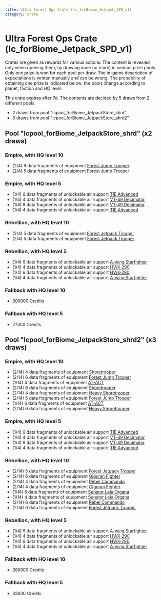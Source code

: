 ```yaml
---
title: Ultra Forest Ops Crate (lc_forBiome_Jetpack_SPD_v1)
category: crate
---
```


# Ultra Forest Ops Crate (lc_forBiome_Jetpack_SPD_v1)

Crates are given as rewards for various actions. The content is revealed only when opening them, by drawing once (or more) in various prize pools. Only one prize is won for each pool per draw. The in-game description of expectations is written manually and can be wrong. The probability of obtaining one prize is indicated below; the pools change according to planet, faction and HQ level.

This crate expires after 7d. The contents are decided by 5 draws from 2 different pools.
  * 2 draws from pool "lcpool_forBiome_JetpackStore_shrd"
  * 3 draws from pool "lcpool_forBiome_JetpackStore_shrd2"

## Pool "lcpool_forBiome_JetpackStore_shrd" (x2 draws)

### Empire, with HQ level 10

  * (2/4) 6 data fragments of equipment [Forest Jump Trooper](eqpEmpirePentagonJumpTrooper)
  * (2/4) 5 data fragments of equipment [Forest Jump Trooper](eqpEmpirePentagonJumpTrooper)

### Empire, with HQ level 5

  * (1/4) 6 data fragments of unlockable air support [TIE Advanced](TieAdvanced)
  * (1/4) 4 data fragments of unlockable air support [VT-49 Decimator](VT49)
  * (1/4) 6 data fragments of unlockable air support [VT-49 Decimator](VT49)
  * (1/4) 4 data fragments of unlockable air support [TIE Advanced](TieAdvanced)

### Rebellion, with HQ level 10

  * (2/4) 5 data fragments of equipment [Forest Jetpack Trooper](eqpRebelPentagonJetpackTrooper)
  * (2/4) 6 data fragments of equipment [Forest Jetpack Trooper](eqpRebelPentagonJetpackTrooper)

### Rebellion, with HQ level 5

  * (1/4) 6 data fragments of unlockable air support [A-wing Starfighter](AWing)
  * (1/4) 4 data fragments of unlockable air support [HWK-290](HWK290)
  * (1/4) 6 data fragments of unlockable air support [HWK-290](HWK290)
  * (1/4) 4 data fragments of unlockable air support [A-wing Starfighter](AWing)

### Fallback with HQ level 10

  * 300000 Credits

### Fallback with HQ level 5

  * 27000 Credits

## Pool "lcpool_forBiome_JetpackStore_shrd2" (x3 draws)

### Empire, with HQ level 10

  * (2/14) 4 data fragments of equipment [Shoretrooper](eqpEmpirePentagonTrooper)
  * (2/14) 6 data fragments of equipment [Forest Jump Trooper](eqpEmpirePentagonJumpTrooper)
  * (1/14) 4 data fragments of equipment [AT-ACT](eqpEmpireCargoGreatDane)
  * (2/14) 6 data fragments of equipment [Shoretrooper](eqpEmpirePentagonTrooper)
  * (2/14) 4 data fragments of equipment [Heavy Shoretrooper](eqpEmpirePentagonHeavyTrooper)
  * (2/14) 5 data fragments of equipment [Forest Jump Trooper](eqpEmpirePentagonJumpTrooper)
  * (1/14) 6 data fragments of equipment [AT-ACT](eqpEmpireCargoGreatDane)
  * (2/14) 6 data fragments of equipment [Heavy Shoretrooper](eqpEmpirePentagonHeavyTrooper)

### Empire, with HQ level 5

  * (1/4) 6 data fragments of unlockable air support [TIE Advanced](TieAdvanced)
  * (1/4) 4 data fragments of unlockable air support [VT-49 Decimator](VT49)
  * (1/4) 6 data fragments of unlockable air support [VT-49 Decimator](VT49)
  * (1/4) 4 data fragments of unlockable air support [TIE Advanced](TieAdvanced)

### Rebellion, with HQ level 10

  * (2/14) 5 data fragments of equipment [Forest Jetpack Trooper](eqpRebelPentagonJetpackTrooper)
  * (2/14) 6 data fragments of equipment [Gigoran Fighter](eqpRebelShaggyAlien)
  * (2/14) 4 data fragments of equipment [Rebel Commando](eqpRebelPentagonSoldier)
  * (2/14) 4 data fragments of equipment [Gigoran Fighter](eqpRebelShaggyAlien)
  * (1/14) 6 data fragments of equipment [Senator Leia Organa](eqpRebelDiplomat)
  * (1/14) 4 data fragments of equipment [Senator Leia Organa](eqpRebelDiplomat)
  * (2/14) 6 data fragments of equipment [Rebel Commando](eqpRebelPentagonSoldier)
  * (2/14) 6 data fragments of equipment [Forest Jetpack Trooper](eqpRebelPentagonJetpackTrooper)

### Rebellion, with HQ level 5

  * (1/4) 6 data fragments of unlockable air support [A-wing Starfighter](AWing)
  * (1/4) 4 data fragments of unlockable air support [HWK-290](HWK290)
  * (1/4) 6 data fragments of unlockable air support [HWK-290](HWK290)
  * (1/4) 4 data fragments of unlockable air support [A-wing Starfighter](AWing)

### Fallback with HQ level 10

  * 380000 Credits

### Fallback with HQ level 5

  * 33000 Credits